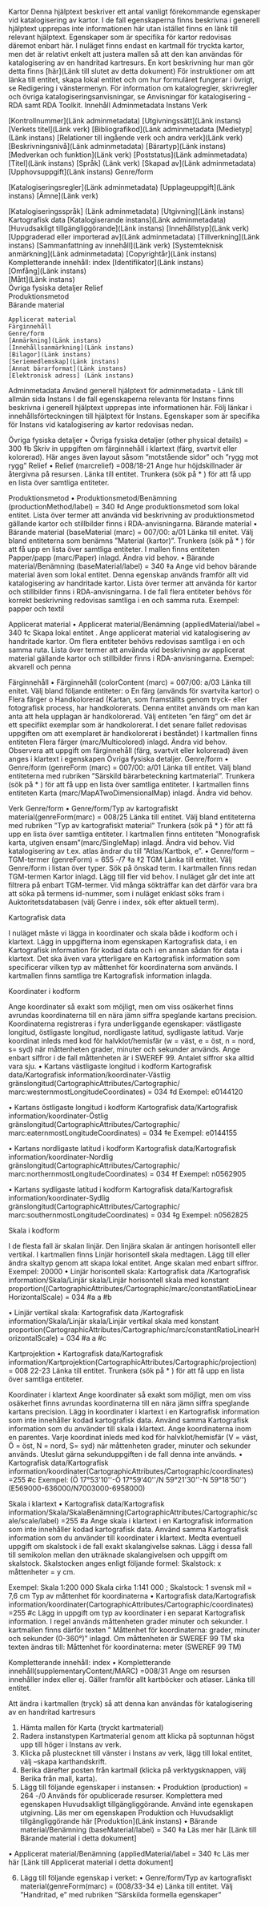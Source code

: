 Kartor
Denna hjälptext beskriver ett antal vanligt förekommande egenskaper vid katalogisering av kartor. I de fall egenskaperna finns beskrivna i generell hjälptext upprepas inte informationen här utan istället finns en länk till relevant hjälptext. Egenskaper som är specifika för kartor redovisas däremot enbart här.
I nuläget finns endast en kartmall för tryckta kartor, men det är relativt enkelt att justera mallen så att den kan användas för katalogisering av en handritad kartresurs. En kort beskrivning hur man gör detta finns [här](Länk till slutet av detta dokument)
För instruktioner om att länka till entitet, skapa lokal entitet och om hur formuläret fungerar i övrigt, se Redigering i vänstermenyn. För information om katalogregler, skrivregler och övriga katalogiseringsanvisningar, se Anvisningar för katalogisering - RDA samt RDA Toolkit.
Innehåll
Adminmetadata
Instans
Verk

 [Kontrollnummer](Länk adminmetadata)
  	[Utgivningssätt](Länk instans)	[Verkets titel](Länk verk)
[Bibliografikod](Länk adminmetadata
	[Medietyp](Länk instans)	[Relationer till ingående verk och andra verk](Länk verk)
[Beskrivningsnivå](Länk adminmetadata)
	[Bärartyp](Länk instans)	[Medverkan och funktion](Länk verk)
[Poststatus](Länk adminmetadata)	[Titel](Länk instans)	[Språk] (Länk verk)
[Skapad av](Länk adminmetadata)
	[Upphovsuppgift](Länk instans)	Genre/form

[Katalogiseringsregler](Länk adminmetadata)
	[Upplageuppgift](Länk instans)	[Ämne](Länk verk)

[Katalogiseringsspråk] (Länk adminmetadata)
	[Utgivning](Länk instans)	Kartografisk data
[Katalogiserande instans](Länk adminmetadata)
	[Huvudsakligt tillgängliggörande](Länk instans)	[Innehållstyp](Länk verk)
[Uppgraderad eller importerad av](Länk adminmetadata)	[Tillverkning](Länk instans)	[Sammanfattning av innehåll](Länk verk)
[Systemteknisk anmärkning](Länk adminmetadata)	[Copyrightår](Länk instans)	Kompletterande innehåll: index
	[Identifikator](Länk instans)	
	[Omfång](Länk instans)	
	[Mått](Länk instans)	
	Övriga fysiska detaljer	
	Relief	
	Produktionsmetod	
	Bärande material	
		
	Applicerat material	
	Färginnehåll	
	Genre/form	
	[Anmärkning](Länk instans)	
	[Innehållsanmärkning](Länk instans)	
	[Bilagor](Länk instans)	
	[Seriemedlemskap](Länk instans)	
	[Annat bärarformat](Länk instans)	
	[Elektronisk adress] (Länk instans)	

Adminmetadata
Använd generell hjälptext för adminmetadata - Länk till allmän sida
Instans
I de fall egenskaperna relevanta för Instans finns beskrivna i generell hjälptext upprepas inte informationen här. Följ länkar i innehållsförteckningen till hjälptext för Instans. Egenskaper som är specifika för Instans vid katalogisering av kartor redovisas nedan.

Övriga fysiska detaljer
•	Övriga fysiska detaljer (other physical details) = 300 ‡b
Skriv in uppgiften om färginnehåll i klartext (färg, svartvit eller kolorerad). Här anges även layout såsom ”motstående sidor” och ”rygg mot rygg”
Relief
•	Relief (marcrelief) =008/18-21
Ange hur höjdskillnader är återgivna på resursen. Länka till entitet. Trunkera (sök på * ) för att få upp en lista över samtliga entiteter. 



Produktionsmetod
•	Produktionsmetod/Benämning (productionMethod/label) = 340 ‡d
Ange produktionsmetod som lokal entitet. Lista över termer att använda vid beskrivning av produktionsmetod gällande kartor och stillbilder finns i RDA-anvisningarna.
Bärande material
•	Bärande material (baseMaterial (marc) = 007/00: a/01 
Länka till enitet. Välj bland entiteterna som benämns ”Material (kartor)”. Trunkera (sök på * ) för att få upp en lista över samtliga entiteter. I mallen finns entiteten Papper/papp (marc/Paper) inlagd. Ändra vid behov.
•	Bärande material/Benämning (baseMaterial/label) = 340 ‡a
Ange vid behov bärande material även som lokal entitet. Denna egenskap används framför allt vid katalogisering av handritade kartor. Lista över termer att använda för kartor och stillbilder finns i RDA-anvisningarna. I de fall flera entiteter behövs för korrekt beskrivning redovisas samtliga i en och samma ruta. 
Exempel: papper och textil 


Applicerat material
•	Applicerat material/Benämning (appliedMaterial/label = 340 ‡c 
Skapa lokal entitet . Ange applicerat material vid katalogisering av handritade kartor. Om flera entiteter behövs redovisas samtliga i en och samma ruta. Lista över termer att använda vid beskrivning av applicerat material gällande kartor och stillbilder finns i RDA-anvisningarna.
Exempel: akvarell och penna



Färginnehåll
•	Färginnehåll (colorContent (marc) = 007/00: a/03
Länka till enitet. Välj bland följande entiteter:
o	En färg (används för svartvita kartor)
o	Flera färger
o	Handkolorerad (Kartan, som framställts genom tryck- eller fotografisk process, har handkolorerats. Denna entitet används om man kan anta att hela upplagan är handkolorerad. Välj entiteten ”en färg” om det är ett specifikt exemplar som är handkolorerat. I det senare fallet redovisas uppgiften om att exemplaret är handkolorerat i beståndet)
I kartmallen finns entiteten Flera färger (marc/Multicolored) inlagd. Ändra vid behov. 
Observera att uppgift om färginnehåll (färg, svartvit eller kolorerad) även anges i klartext i egenskapen Övriga fysiska detaljer.
Genre/form
•	Genre/form (genreForm (marc) = 007/00: a/01 
Länka till entitet. Välj bland entiteterna med rubriken ”Särskild bärarbeteckning kartmaterial”. Trunkera (sök på * ) för att få upp en lista över samtliga entiteter. 
I kartmallen finns entiteten Karta (marc/MapATwoDimensionalMap) inlagd. Ändra vid behov.



Verk
Genre/form
•	Genre/form/Typ av kartografiskt material(genreForm(marc) = 008/25
Länka till entitet. Välj bland entiteterna med rubriken ”Typ av kartografiskt material” Trunkera (sök på * ) för att få upp en lista över samtliga entiteter. I kartmallen finns  entiteten ”Monografisk karta, utgiven ensam”(marc/SingleMap) inlagd. Ändra vid behov. Vid katalogisering av t.ex. atlas ändrar du  till ”Atlas/Kartbok, e”.
•	Genre/form – TGM-termer (genreForm) = 655 -/7 ‡a ‡2 TGM
Länka till entitet. Välj Genre/form i listan över typer. Sök på önskad term. I kartmallen finns redan TGM-termen Kartor inlagd. Lägg till fler vid behov. I nuläget går det inte att filtrera på enbart TGM-termer. Vid många sökträffar kan det därför vara bra att söka på termens id-nummer, som i nuläget enklast söks fram i Auktoritetsdatabasen (välj Genre i index, sök efter aktuell term).

Kartografisk data

I nuläget måste vi lägga in koordinater och skala både i kodform och i klartext. Lägg in uppgifterna inom egenskapen Kartografisk data,  i en Kartografisk information för kodad data och i en annan sådan för data i klartext. Det ska även vara ytterligare en Kartografisk information som specificerar vilken typ av måttenhet för koordinaterna som används.  I kartmallen finns samtliga tre Kartografisk information inlagda. 


Koordinater i kodform

Ange koordinater så exakt som möjligt, men om viss osäkerhet finns avrundas koordinaterna till en nära jämn siffra speglande kartans precision. Koordinaterna registreras i fyra underliggande egenskaper: västligaste longitud, östligaste longitud, nordligaste latitud, sydligaste latitud. Varje koordinat inleds med kod för halvklot/hemisfär (w = väst, e = öst, n = nord, s= syd) när måttenheten grader, minuter och sekunder används. Ange enbart siffror i de fall måttenheten är i SWEREF 99. Antalet siffror ska alltid vara sju.
•	Kartans västligaste longitud i kodform
Kartografisk data/Kartografisk information/koordinater-Västlig gränslongitud(CartographicAttributes/Cartographic/ marc:westernmostLongitudeCoordinates) = 034 ‡d
Exempel: e0144120

•	Kartans östligaste longitud i kodform
Kartografisk data/Kartografisk information/koordinater-Östlig gränslongitud(CartographicAttributes/Cartographic/ marc:eaternmostLongitudeCoordinates) = 034 ‡e
Exempel: e0144155 


•	Kartans nordligaste latitud i kodform
Kartografisk data/Kartografisk information/koordinater-Nordlig gränslongitud(CartographicAttributes/Cartographic/ marc:northernmostLongitudeCoordinates) = 034 ‡f
Exempel: n0562905

•	Kartans sydligaste latitud i kodform
Kartografisk data/Kartografisk information/koordinater-Sydlig gränslongitud(CartographicAttributes/Cartographic/ marc:southernmostLongitudeCoordinates) = 034 ‡g
Exempel: n0562825

Skala i kodform

I de flesta fall är skalan linjär. Den linjära skalan är antingen horisontell eller vertikal. I kartmallen finns Linjär horisontell skala medtagen. Lägg till eller ändra skaltyp genom att skapa lokal entitet. Ange skalan med enbart siffror.
Exempel: 20000
•	Linjär horisontell skala:
Kartografisk data /Kartografisk information/Skala/Linjär skala/Linjär horisontell skala med konstant proportion((CartographicAttributes/Cartographic/marc/constantRatioLinearHorizontalScale)  = 034 #a a #b

•	Linjär vertikal skala:
Kartografisk data /Kartografisk information/Skala/Linjär skala/Linjär vertikal skala med konstant proportion(CartographicAttributes/Cartographic/marc/constantRatioLinearHorizontalScale) = 034 #a a #c


Kartprojektion
•	Kartografisk data/Kartografisk information/Kartprojektion(CartographicAttributes/Cartographic/projection) = 008 22-23
Länka till entitet. Trunkera (sök på * ) för att få upp en lista över samtliga entiteter. 




Koordinater i klartext
Ange koordinater så exakt som möjligt, men om viss osäkerhet finns avrundas koordinaterna till en nära jämn siffra speglande kartans precision.
Lägg in koordinater i klartext i en Kartografisk information som inte innehåller kodad kartografisk data. Använd samma Kartografisk information som du använder till skala i klartext. Ange koordinaterna inom en parentes. Varje koordinat inleds med kod för halvklot/hemisfär (V = väst, Ö = öst, N = nord, S= syd) när måttenheten grader, minuter och sekunder används. Uteslut gärna sekunduppgiften i de fall denna inte används. 
•	Kartografisk data/Kartografisk information/koordinater(CartographicAttributes/Cartographic/coordinates) =255 #c
Exempel: (Ö 17°53'10''-Ö 17°59'40''/N 59°21'30''-N 59°18'50'')
         (E569000-636000/N7003000-6958000)



Skala i klartext
•	Kartografisk data/Kartografisk information/Skala/SkalaBenämning(CartographicAttributes/Cartographic/scale/scale/label) =255 #a
Ange skala i klartext i en Kartografisk information som inte innehåller kodad kartografisk data. Använd samma Kartografisk information som du använder till koordinater i klartext. Medta eventuell uppgift om skalstock i de fall exakt skalangivelse saknas. Lägg i dessa fall till semikolon mellan den uträknade skalangivelsen och uppgift om skalstock. Skalstocken anges enligt följande formel: Skalstock: x måttenheter = y cm.

Exempel: Skala 1:200 000
                   Skala cirka 1:141 000 ; Skalstock: 1 svensk mil = 7,6 cm
Typ av måttenhet för koordinaterna
•	Kartografisk data/Kartografisk information/koordinater(CartographicAttributes/Cartographic/coordinates) =255 #c
Lägg in  uppgift om typ av koordinater i en separat Kartografisk information. I regel används måttenheten grader minuter och sekunder. I kartmallen finns därför texten ” Måttenhet för koordinaterna: grader, minuter och sekunder (0-360°)” inlagd. Om måttenheten är SWEREF 99 TM ska texten ändras till: Måttenhet för koordinaterna: meter (SWEREF 99 TM)

Kompletterande innehåll: index
•	Kompletterande innehåll(supplementaryContent/MARC) =008/31
Ange om resursen innehåller index eller ej.  Gäller framför allt kartböcker och atlaser. Länka till entitet.

Att ändra i kartmallen (tryck) så att denna kan användas för katalogisering av en handritad kartresurs
1.	Hämta mallen för Karta (tryckt kartmaterial)
2.	Radera instanstypen Kartmaterial genom att klicka på soptunnan högst upp till höger i Instans av verk.
3.	Klicka på plustecknet till vänster i Instans av verk, lägg till lokal entitet, välj –skapa karthandskrift.
4.	Berika därefter posten från kartmall (klicka på verktygsknappen, välj Berika från mall, karta).
5.	Lägg till följande egenskaper i instansen:
•	Produktion (production) = 264 -/0
Används för opublicerade resurser. Komplettera med egenskapen Huvudsakligt tillgängliggörande. Använd inte egenskapen utgivning. Läs mer om egenskapen Produktion och Huvudsakligt tillgängliggörande här [Produktion](Länk instans) 
•	Bärande material/Benämning (baseMaterial/label) = 340 ‡a
Läs mer här [Länk till Bärande material i detta dokument]

•	Applicerat material/Benämning (appliedMaterial/label = 340 ‡c
Läs mer här [Länk till Applicerat material i detta dokument]


6.	Lägg till följande egenskap i verket:
•	Genre/form/Typ av kartografiskt material(genreForm(marc) = (008/33-34 e)
Länka till entitet. Välj ”Handritad, e” med rubriken ”Särskilda formella egenskaper” 
